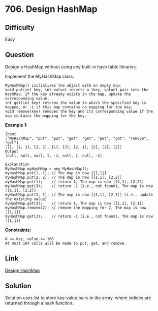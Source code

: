 # 706. Design HashMap

## Difficulty

Easy

## Question

Design a HashMap without using any built-in hash table libraries.

Implement the MyHashMap class:

    MyHashMap() initializes the object with an empty map.
    void put(int key, int value) inserts a (key, value) pair into the HashMap. If the key already exists in the map, update the corresponding value.
    int get(int key) returns the value to which the specified key is mapped, or -1 if this map contains no mapping for the key.
    void remove(key) removes the key and its corresponding value if the map contains the mapping for the key.

**Example 1:**

    Input
    ["MyHashMap", "put", "put", "get", "get", "put", "get", "remove", "get"]
    [[], [1, 1], [2, 2], [1], [3], [2, 1], [2], [2], [2]]
    Output
    [null, null, null, 1, -1, null, 1, null, -1]

    Explanation
    MyHashMap myHashMap = new MyHashMap();
    myHashMap.put(1, 1); // The map is now [[1,1]]
    myHashMap.put(2, 2); // The map is now [[1,1], [2,2]]
    myHashMap.get(1);    // return 1, The map is now [[1,1], [2,2]]
    myHashMap.get(3);    // return -1 (i.e., not found), The map is now [[1,1], [2,2]]
    myHashMap.put(2, 1); // The map is now [[1,1], [2,1]] (i.e., update the existing value)
    myHashMap.get(2);    // return 1, The map is now [[1,1], [2,1]]
    myHashMap.remove(2); // remove the mapping for 2, The map is now [[1,1]]
    myHashMap.get(2);    // return -1 (i.e., not found), The map is now [[1,1]]

**Constraints:**

    0 <= key, value <= 106
    At most 104 calls will be made to put, get, and remove.

## Link

[Design HashMap](https://leetcode.com/problems/design-hashmap/)

## Solution

Solution uses list to store key-value pairs in the array, where indices are returned through a hash function.
